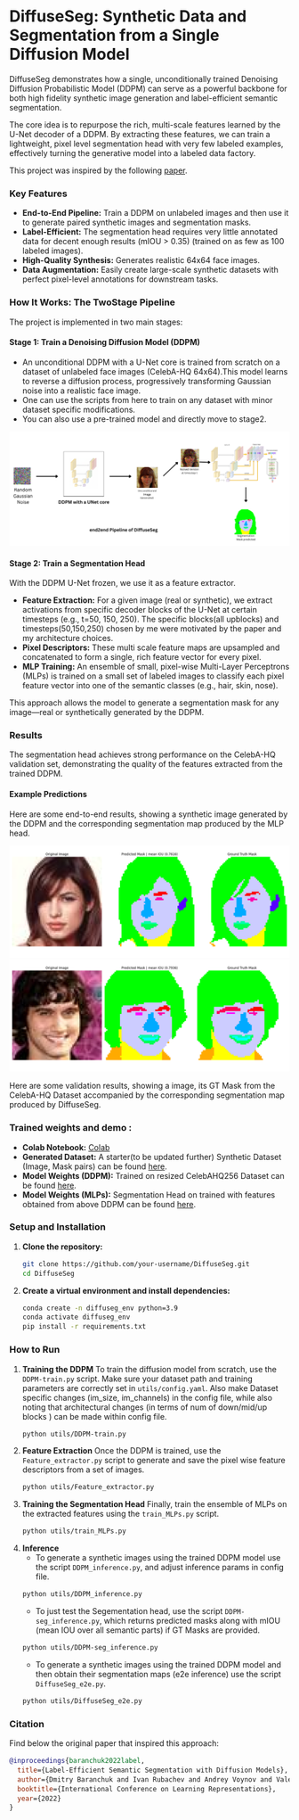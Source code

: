 # DiffuseSeg: Synthetic Data and Segmentation from a Single Diffusion Model

DiffuseSeg demonstrates how a single, unconditionally trained Denoising Diffusion Probabilistic Model (DDPM) can serve as a powerful backbone for both high fidelity synthetic image generation and label-efficient semantic segmentation.

The core idea is to repurpose the rich, multi-scale features learned by the U-Net decoder of a DDPM. By extracting these features, we can train a lightweight, pixel level segmentation head with very few labeled examples, effectively turning the generative model into a labeled data factory.

This project was inspired by the following [paper](https://arxiv.org/abs/2112.03126).
### Key Features
- **End-to-End Pipeline:** Train a DDPM on unlabeled images and then use it to generate paired synthetic images and segmentation masks.
- **Label-Efficient:** The segmentation head requires very little annotated data for decent enough results (mIOU > 0.35) (trained on as few as 100 labeled images).
- **High-Quality Synthesis:** Generates realistic 64x64 face images.
- **Data Augmentation:** Easily create large-scale synthetic datasets with perfect pixel-level annotations for downstream tasks.

### How It Works: The TwoStage Pipeline
The project is implemented in two main stages:

#### Stage 1: Train a Denoising Diffusion Model (DDPM)
- An unconditional DDPM with a U-Net core is trained from scratch on a dataset of unlabeled face images (CelebA-HQ 64x64).This model learns to reverse a diffusion process, progressively transforming Gaussian noise into a realistic face image.
- One can use the scripts from here to train on any dataset with minor dataset specific modifications.
- You can also use a pre-trained model and directly move to stage2.

![A summary of DiffuseSeg](display_imgs/summary.png)

#### Stage 2: Train a Segmentation Head
With the DDPM U-Net frozen, we use it as a feature extractor.

- **Feature Extraction:** For a given image (real or synthetic), we extract activations from specific decoder blocks of the U-Net at certain timesteps (e.g., t=50, 150, 250). The specific blocks(all upblocks) and timesteps(50,150,250) chosen by me were motivated by the paper and my architecture choices.
- **Pixel Descriptors:** These multi scale feature maps are upsampled and concatenated to form a single, rich feature vector for every pixel.
- **MLP Training:** An ensemble of small, pixel-wise Multi-Layer Perceptrons (MLPs) is trained on a small set of labeled images to classify each pixel feature vector into one of the semantic classes (e.g., hair, skin, nose).


This approach allows the model to generate a segmentation mask for any image—real or synthetically generated by the DDPM.

### Results
The segmentation head achieves strong performance on the CelebA-HQ validation set, demonstrating the quality of the features extracted from the trained DDPM.

<!-- | Dataset | mIoU (%) | Notes |
| :--- | :---: | :--- |
| CelebAHQ64 Validation | 76.45 | [cite_start]Trained on only 100 labeled images[cite: 230]. | -->

#### Example Predictions
Here are some end-to-end results, showing a synthetic image generated by the DDPM and the corresponding segmentation map produced by the MLP head.

![Val_1](display_imgs/val_sample1.png)
![Val_1](display_imgs/val_sample2.png)

Here are some validation results, showing a image, its GT Mask from the CelebA-HQ Dataset accompanied by the corresponding segmentation map produced by DiffuseSeg.

### Trained weights and demo :
- **Colab Notebook:** [Colab](https://colab.research.google.com/drive/1ffuBn-7NH81qVtxXYh4Wxz3HFRHsw03-?usp=sharing)
- **Generated Dataset:** A starter(to be updated further) Synthetic Dataset (Image, Mask pairs) can be found [here](https://huggingface.co/datasets/Harish-JHR/DiffuseSeg_end2end).
- **Model Weights (DDPM):** Trained on resized CelebAHQ256 Dataset can be found [here](https://huggingface.co/Harish-JHR/DDPM_CelebAHQ64).
- **Model Weights (MLPs):** Segmentation Head on trained with features obtained from above DDPM can be found [here](https://huggingface.co/Harish-JHR/DiffuseSegWeights).

### Setup and Installation
1.  **Clone the repository:**
    ```bash
    git clone https://github.com/your-username/DiffuseSeg.git
    cd DiffuseSeg
    ```
2.  **Create a virtual environment and install dependencies:**
    ```bash
    conda create -n diffuseg_env python=3.9
    conda activate diffuseg_env
    pip install -r requirements.txt
    ```

### How to Run
1.  **Training the DDPM**
    To train the diffusion model from scratch, use the `DDPM-train.py` script. Make sure your dataset path and training parameters are correctly set in `utils/config.yaml`. Also make Dataset specific changes (im_size, im_channels) in the config file, while also noting that architectural changes (in terms of num of down/mid/up blocks ) can be made within config file.
    ```bash
    python utils/DDPM-train.py 
    ```
2.  **Feature Extraction**
    Once the DDPM is trained, use the `Feature_extractor.py` script to generate and save the pixel wise feature descriptors from a set of images.
    ```bash
    python utils/Feature_extractor.py 
    ```
3.  **Training the Segmentation Head**
    Finally, train the ensemble of MLPs on the extracted features using the `train_MLPs.py` script.
    ```bash
    python utils/train_MLPs.py 
    ```
4.  **Inference**
    - To generate a synthetic images using the trained DDPM model use the script `DDPM_inference.py`, and adjust inference params in config file.
    ```bash
    python utils/DDPM_inference.py
    ```
    - To just test the Segementation head, use the script `DDPM-seg_inference.py`, which returns predicted masks along with mIOU (mean IOU over all semantic parts) if GT Masks are provided.
    ```bash
    python utils/DDPM-seg_inference.py
    ```
    - To generate a synthetic images using the trained DDPM model and then obtain their segmentation maps (e2e inference) use the script `DiffuseSeg_e2e.py`.
    ```bash
    python utils/DiffuseSeg_e2e.py
    ```

### Citation
Find below the original paper that inspired this approach:
```bibtex
@inproceedings{baranchuk2022label,
  title={Label-Efficient Semantic Segmentation with Diffusion Models},
  author={Dmitry Baranchuk and Ivan Rubachev and Andrey Voynov and Valentin Khrulkov and Artem Babenko},
  booktitle={International Conference on Learning Representations},
  year={2022}
}